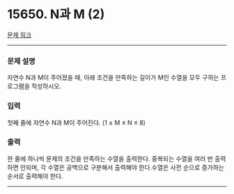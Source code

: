 # 15650. N과 M (2) 

[문제 링크](https://www.acmicpc.net/problem/15650) 

---
### 문제 설명

 자연수 N과 M이 주어졌을 때, 아래 조건을 만족하는 길이가 M인 수열을 모두 구하는 프로그램을 작성하시오.

### 입력 

 첫째 줄에 자연수 N과 M이 주어진다. (1 ≤ M ≤ N ≤ 8)

### 출력 

 한 줄에 하나씩 문제의 조건을 만족하는 수열을 출력한다. 중복되는 수열을 여러 번 출력하면 안되며, 각 수열은 공백으로 구분해서 출력해야 한다.수열은 사전 순으로 증가하는 순서로 출력해야 한다.

---
